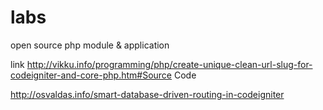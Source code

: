 # labs
open source php module &amp; application

link http://vikku.info/programming/php/create-unique-clean-url-slug-for-codeigniter-and-core-php.htm#Source Code

http://osvaldas.info/smart-database-driven-routing-in-codeigniter
